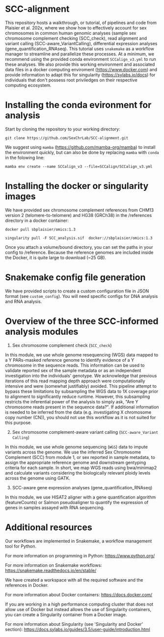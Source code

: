 # SCC-alignment

This repository hosts a walkthrough, or tutorial, of pipelines and code from Plaisier et al. 202x, where we show how to effectively account for sex chromosomes in common human genomic analyses (sample sex chromosome complement checking (SCC_check), read alignment and variant calling (SCC-aware_VariantCalling), differential expression analyses (gene_quantification_RNAseq). This tutorial uses ```snakemake``` as a workflow manager to streamline and parallelize these processes. At a minimum, we recommend using the provided conda environment ```SCCalign_v3.yml``` to run these analyses. We also provide this working environment and associated data files in a docker computing enviroment (https://www.docker.com) and provide information to adapt this for singularity (https://sylabs.io/docs) for individuals that don't possess root priviledges on their respective computing ecosystem.

# Installing the conda evironment for analysis

Start by cloning the repository to your working directory:

``` 
git clone https://github.com/SexChrLab/SCC-alignment.git 
```

We suggest using ```mamba``` (https://github.com/mamba-org/mamba) to install the environment quickly, but can also be done by replacing ```mamba``` with ```conda``` in the folowing line:
```
mamba env create --name SCCalign_v3 --file=SCCalign/SCCalign_v3.yml 
```

# Installing the docker or singularity images

We have provided sex chromosome complement references from CHM13 version 2 (telomere-to-telomere) and HG38 (GRCh38) in the /references directory in a docker container: 

```
docker pull sbplaisier/omics:1.3
```

```
singularity pull -F SCC_analysis.sif  docker://sbplaisier/omics:1.3
```

Once you attach a volume/bound directory, you can set the paths in your config to /reference.  Because the reference genomes are included inside the Docker, it is quite large to download (~25 GB).

# Snakemake config file generation

We have provided scripts to create a custom configuration file in JSON format (see `custom_config`).  You will need specific configs for DNA analysis and RNA analysis.

# Overview of the three SCC-informed analysis modules

1. Sex chromosome complement check (`SCC_check`)

In this module, we use whole genome resequencing (WGS) data mapped to a Y PARs-masked reference genome to identify evidence of a Y chromosome in the sequence reads. This information can be used to validate reported sex of the sample metadata or as an independent investigation into the individuals' genotype. We acknowledge that previous iterations of this read mapping depth approach were computationally intensive and were (somewhat justifiably) avoided. This pipeline attempt to bypass these limitations by subsampling the WGS data to 1X coverage prior to alignment to significantly reduce runtime. However, this subsampling restricts the inferential power of the analysis to simply ask, "Are Y chromosome reads present in the sequence data?". If additional information is needed to be inferred from the data (e.g. investigating X chromosome copy number (CN)), you should not use this workflow as it is not suited for this purpose.

2. Sex chromosome complement-aware variant calling (`SCC-aware_Variant Calling`)

In this module, we use whole genome sequencing (`WGS`) data to impute variants across the genome. We use the inferred Sex Chromosome Complement (SCC) from module 1, or sex reported in sample metadata, to assign the appropriate reference genome and downstream gentyping criteria for each sample. In short, we map WGS reads using bwa/minimap2 and calculate variants considering the biologically relevant ploidy levels across the genome using GATK.

3. SCC-aware gene expression analyses (gene_quantification_RNAseq) 

In this module, we use HISAT2 aligner with a gene quantification algorithm (featureCounts) or Salmon pseudoaligner to quantify the expression of genes in samples assayed with RNA sequencing.  

# Additional resources

Our workflows are implemented in Snakemake, a workflow management tool for Python.  

For more information on programming in Python: 
https://www.python.org/

For more information on Snakemake workflows: 
https://snakemake.readthedocs.io/en/stable/

We have created a workspace with all the required software and the references in Docker.

For more information about Docker containers: 
https://docs.docker.com/

If you are working in a high performance computing cluster that does not allow use of Docker but instead allows the use of Singularity containers, you can create a Singularity container from a Docker image. 

For more information about Singularity (see 'Singularity and Docker' section): 
https://docs.sylabs.io/guides/3.5/user-guide/introduction.html

